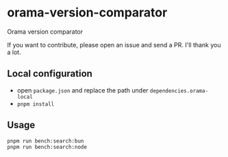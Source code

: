 # orama-version-comparator
Orama version comparator

If you want to contribute, please open an issue and send a PR.
I'll thank you a lot.

## Local configuration

- open `package.json` and replace the path under `dependencies.orama-local`
- `pnpm install`

## Usage
```bash
pnpm run bench:search:bun
pnpm run bench:search:node
```
